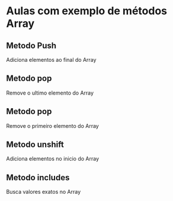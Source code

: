 # Aulas com exemplo de métodos Array

## Metodo Push
Adiciona elementos ao final do Array

## Metodo pop
Remove o ultimo elemento do Array

## Metodo pop 
Remove o primeiro elemento do Array

## Metodo unshift
Adiciona elementos no inicio do Array

## Metodo includes
Busca valores exatos no Array
